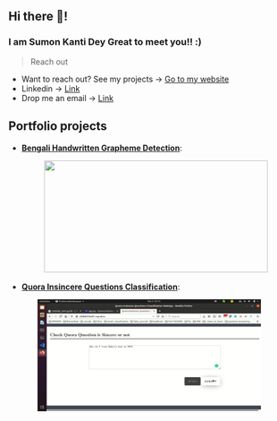 ## Hi there 👋! 
### I am Sumon Kanti Dey Great to meet you!! :)



> Reach out

- Want to reach out? See my projects -> [Go to my website](https://sumonkantidey.github.io/)
- Linkedin -> [Link](https://www.linkedin.com/in/sumon-kanti-dey-96321b10b/)
- Drop me an email -> [Link](sumonkantidey23@gmail.com)


## Portfolio projects

  * __[Bengali Handwritten Grapheme Detection](https://github.com/SumonKantiDey/Draw-Grapheme)__:  
     <p align="center">
        <img src="https://j.gifs.com/p8vPkN.gif" width="400" height="200" />
    </p>

  * __[Quora Insincere Questions Classification](https://github.com/AlbertoUAH/polyps-image-segmentation)__:
  <p align="center">
        <a href="https://www.youtube.com/watch?v=wwRHfboC3EU&feature=youtu.be"><img src="./img/quora_insincere.png" width="400" height="200"/>
    </p>

 

